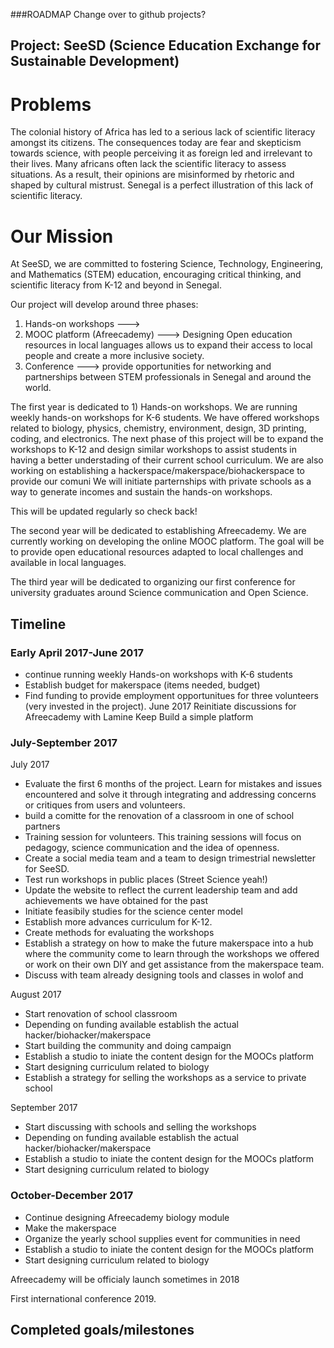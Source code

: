 ###ROADMAP
Change over to github projects?

## Project: SeeSD (Science Education Exchange for Sustainable Development)
# Problems
The colonial history of Africa has led to a serious lack of scientific literacy amongst its citizens. 
The consequences today are fear and skepticism towards science, with people perceiving it as foreign led and irrelevant to their lives. 
Many africans often lack the scientific literacy to assess situations. 
As a result, their opinions are misinformed by rhetoric and shaped by cultural mistrust.
Senegal is a perfect illustration of this lack of scientific literacy.
# Our Mission  
At SeeSD, we are committed to fostering Science, Technology, Engineering, and Mathematics (STEM) education, encouraging critical thinking, and scientific literacy from K-12 and beyond in Senegal.

Our project will develop around three phases:
1) Hands-on workshops ---> 
2) MOOC platform (Afreecademy) ---> Designing Open education resources in local languages allows us to expand their access to local people and create a more inclusive society.
3) Conference ---> provide opportunities for networking and partnerships between STEM professionals in Senegal and around the world.

The first year is dedicated to 1) Hands-on workshops. 
We are running weekly hands-on workshops for K-6 students.
We have offered workshops related to biology, physics, chemistry, environment, design, 3D printing, coding, and electronics.
The next phase of this project will be to expand the workshops to K-12 and design similar workshops to assist students in having a better
understading of their current school curriculum.
We are also working on establishing a hackerspace/makerspace/biohackerspace to provide our comuni
We will initiate parternships with private schools as a way to generate incomes and sustain the hands-on workshops. 

This will be updated regularly so check back! 


The second year will be dedicated to establishing Afreecademy. We are currently working on developing the online MOOC platform. 
The goal will be to provide open educational resources adapted to local challenges and available in local languages. 


The third year will be dedicated to organizing our first conference for university graduates around Science communication and Open Science. 


## Timeline
### Early April 2017-June 2017
 - continue running weekly Hands-on workshops with K-6 students
 - Establish budget for makerspace (items needed, budget) 
 - Find funding to provide employment opportunitues for three volunteers (very invested in the project). 
June 2017
Reinitiate discussions for Afreecademy with Lamine
Keep 
Build a simple platform

 
 ### July-September 2017
  July 2017 
 - Evaluate the first 6 months of the project. Learn for mistakes and issues encountered and solve it through integrating and addressing 
   concerns or critiques from users and volunteers.
 - build a comitte for the renovation of a classroom in one of school partners
 - Training session for volunteers. This training sessions will focus on pedagogy, science communication and the idea of openness.
 - Create a social media team and a team to design trimestrial newsletter for SeeSD. 
 - Test run workshops in public places (Street Science yeah!) 
 - Update the website to reflect the current leadership team and add achievements we have obtained for the past
 - Initiate feasibily studies for the science center model
 - Establish more advances curriculum for K-12. 
 - Create methods for evaluating the workshops
 - Establish a strategy on how to make the future makerspace into a hub where the community come to learn through the workshops we offered
 or work on their own DIY and get assistance from the makerspace team.
 - Discuss with team already designing tools and classes in wolof and 

August 2017
 - Start renovation of school classroom
 - Depending on funding available establish the actual hacker/biohacker/makerspace
 - Start building the community and doing campaign 
 - Establish a studio to iniate the content design for the MOOCs platform 
 - Start designing curriculum related to biology 
 - Establish a strategy for selling the workshops as a service to private school
 

September 2017
 - Start discussing with schools and selling the workshops 
 - Depending on funding available establish the actual hacker/biohacker/makerspace
 - Establish a studio to iniate the content design for the MOOCs platform 
 - Start designing curriculum related to biology 
 
  ### October-December 2017
 - Continue designing Afreecademy biology module
 - Make the makerspace
 - Organize the yearly school supplies event for communities in need 
 - Establish a studio to iniate the content design for the MOOCs platform 
 - Start designing curriculum related to biology 

Afreecademy will be officialy launch sometimes in 2018 

First international conference 2019. 

## Completed goals/milestones
